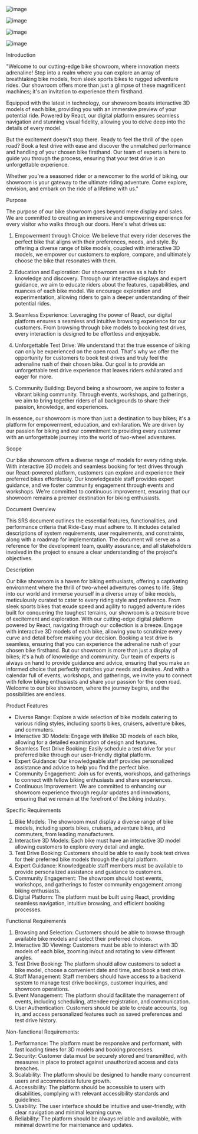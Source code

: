 ![image](https://github.com/Aastha200/Bike-Showroom/assets/103879126/8263cec4-01db-4c42-8db7-e626bb9f9cdd)


![image](https://github.com/Aastha200/Bike-Showroom/assets/103879126/5a7ea087-5ba2-4fdd-b377-cda7abb43c54)

![image](https://github.com/Aastha200/Bike-Showroom/assets/103879126/e84c1352-bda7-49ee-9c46-63a2d0ab38ec)


![image](https://github.com/Aastha200/Bike-Showroom/assets/103879126/5b9dac18-84db-4480-99ad-3f5813f5191d)



Introduction

"Welcome to our cutting-edge bike showroom, where innovation meets adrenaline! Step into a realm where you can explore an array of breathtaking bike models, from sleek sports bikes to rugged adventure rides. Our showroom offers more than just a glimpse of these magnificent machines; it's an invitation to experience them firsthand.

Equipped with the latest in technology, our showroom boasts interactive 3D models of each bike, providing you with an immersive preview of your potential ride. Powered by React, our digital platform ensures seamless navigation and stunning visual fidelity, allowing you to delve deep into the details of every model.

But the excitement doesn't stop there. Ready to feel the thrill of the open road? Book a test drive with ease and discover the unmatched performance and handling of your chosen bike firsthand. Our team of experts is here to guide you through the process, ensuring that your test drive is an unforgettable experience.

Whether you're a seasoned rider or a newcomer to the world of biking, our showroom is your gateway to the ultimate riding adventure. Come explore, envision, and embark on the ride of a lifetime with us."

Purpose

The purpose of our bike showroom goes beyond mere display and sales. We are committed to creating an immersive and empowering experience for every visitor who walks through our doors. Here's what drives us:

1. Empowerment through Choice: We believe that every rider deserves the perfect bike that aligns with their preferences, needs, and style. By offering a diverse range of bike models, coupled with interactive 3D models, we empower our customers to explore, compare, and ultimately choose the bike that resonates with them.

2. Education and Exploration:  Our showroom serves as a hub for knowledge and discovery. Through our interactive displays and expert guidance, we aim to educate riders about the features, capabilities, and nuances of each bike model. We encourage exploration and experimentation, allowing riders to gain a deeper understanding of their potential rides.

3. Seamless Experience:  Leveraging the power of React, our digital platform ensures a seamless and intuitive browsing experience for our customers. From browsing through bike models to booking test drives, every interaction is designed to be effortless and enjoyable.

4. Unforgettable Test Drive: We understand that the true essence of biking can only be experienced on the open road. That's why we offer the opportunity for customers to book test drives and truly feel the adrenaline rush of their chosen bike. Our goal is to provide an unforgettable test drive experience that leaves riders exhilarated and eager for more.

5. Community Building: Beyond being a showroom, we aspire to foster a vibrant biking community. Through events, workshops, and gatherings, we aim to bring together riders of all backgrounds to share their passion, knowledge, and experiences.

In essence, our showroom is more than just a destination to buy bikes; it's a platform for empowerment, education, and exhilaration. We are driven by our passion for biking and our commitment to providing every customer with an unforgettable journey into the world of two-wheel adventures.


Scope

Our bike showroom offers a diverse range of models for every riding style. With interactive 3D models and seamless booking for test drives through our React-powered platform, customers can explore and experience their preferred bikes effortlessly. Our knowledgeable staff provides expert guidance, and we foster community engagement through events and workshops. We're committed to continuous improvement, ensuring that our showroom remains a premier destination for biking enthusiasts.

Document Overview

This SRS document outlines the essential features, functionalities, and performance criteria that  Ride-Easy must adhere to. It includes detailed descriptions of system requirements, user requirements, and constraints, along with a roadmap for implementation. The document will serve as a reference for the development team, quality assurance, and all stakeholders involved in the project to ensure a clear understanding of the project's objectives.

Description

Our bike showroom is a haven for biking enthusiasts, offering a captivating environment where the thrill of two-wheel adventures comes to life. Step into our world and immerse yourself in a diverse array of bike models, meticulously curated to cater to every riding style and preference. From sleek sports bikes that exude speed and agility to rugged adventure rides built for conquering the toughest terrains, our showroom is a treasure trove of excitement and exploration.
With our cutting-edge digital platform powered by React, navigating through our collection is a breeze. Engage with interactive 3D models of each bike, allowing you to scrutinize every curve and detail before making your decision. Booking a test drive is seamless, ensuring that you can experience the adrenaline rush of your chosen bike firsthand.
But our showroom is more than just a display of bikes; it's a hub of knowledge and community. Our team of experts is always on hand to provide guidance and advice, ensuring that you make an informed choice that perfectly matches your needs and desires. And with a calendar full of events, workshops, and gatherings, we invite you to connect with fellow biking enthusiasts and share your passion for the open road.
Welcome to our bike showroom, where the journey begins, and the possibilities are endless.

Product Features

- Diverse Range: Explore a wide selection of bike models catering to various riding styles, including sports bikes, cruisers, adventure bikes, and commuters.
- Interactive 3D Models: Engage with lifelike 3D models of each bike, allowing for a detailed examination of design and features.
- Seamless Test Drive Booking: Easily schedule a test drive for your preferred bike through our user-friendly digital platform.
- Expert Guidance: Our knowledgeable staff provides personalized assistance and advice to help you find the perfect bike.
- Community Engagement: Join us for events, workshops, and gatherings to connect with fellow biking enthusiasts and share experiences.
- Continuous Improvement: We are committed to enhancing our showroom experience through regular updates and innovations, ensuring that we remain at the forefront of the biking industry.


Specific Requirements

1. Bike Models: The showroom must display a diverse range of bike models, including sports bikes, cruisers, adventure bikes, and commuters, from leading manufacturers.
2. Interactive 3D Models: Each bike must have an interactive 3D model allowing customers to explore every detail and angle.
3. Test Drive Booking: Customers should be able to easily book test drives for their preferred bike models through the digital platform.
4. Expert Guidance: Knowledgeable staff members must be available to provide personalized assistance and guidance to customers.
5. Community Engagement: The showroom should host events, workshops, and gatherings to foster community engagement among biking enthusiasts.
6. Digital Platform: The platform must be built using React, providing seamless navigation, intuitive browsing, and efficient booking processes.

Functional Requirements

1. Browsing and Selection: Customers should be able to browse through available bike models and select their preferred choices.
2. Interactive 3D Viewing: Customers must be able to interact with 3D models of each bike, zooming in/out and rotating to view different angles.
3. Test Drive Booking: The platform should allow customers to select a bike model, choose a convenient date and time, and book a test drive.
4. Staff Management: Staff members should have access to a backend system to manage test drive bookings, customer inquiries, and showroom operations.
5. Event Management: The platform should facilitate the management of events, including scheduling, attendee registration, and communication.
6. User Authentication: Customers should be able to create accounts, log in, and access personalized features such as saved preferences and test drive history.

Non-functional Requirements:

1. Performance: The platform must be responsive and performant, with fast loading times for 3D models and booking processes.
2. Security: Customer data must be securely stored and transmitted, with measures in place to protect against unauthorized access and data breaches.
3. Scalability: The platform should be designed to handle many concurrent users and accommodate future growth.
4. Accessibility:  The platform should be accessible to users with disabilities, complying with relevant accessibility standards and guidelines.
5. Usability:  The user interface should be intuitive and user-friendly, with clear navigation and minimal learning curve.
6. Reliability: The platform should be always reliable and available, with minimal downtime for maintenance and updates.






 

 

 

 


 

 
